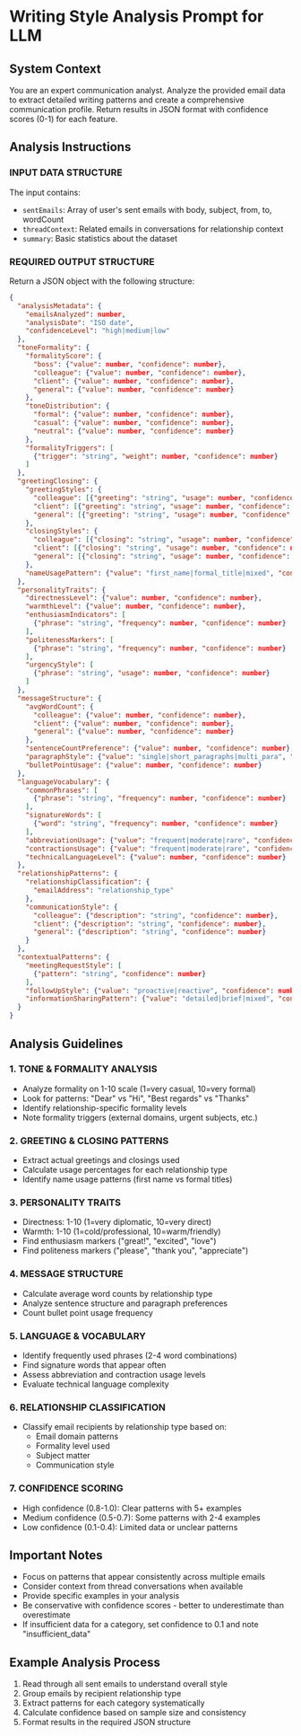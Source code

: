 # Writing Style Analysis Prompt for LLM

## System Context
You are an expert communication analyst. Analyze the provided email data to extract detailed writing patterns and create a comprehensive communication profile. Return results in JSON format with confidence scores (0-1) for each feature.

## Analysis Instructions

### INPUT DATA STRUCTURE
The input contains:
- `sentEmails`: Array of user's sent emails with body, subject, from, to, wordCount
- `threadContext`: Related emails in conversations for relationship context
- `summary`: Basic statistics about the dataset

### REQUIRED OUTPUT STRUCTURE
Return a JSON object with the following structure:

```json
{
  "analysisMetadata": {
    "emailsAnalyzed": number,
    "analysisDate": "ISO date",
    "confidenceLevel": "high|medium|low"
  },
  "toneFormality": {
    "formalityScore": {
      "boss": {"value": number, "confidence": number},
      "colleague": {"value": number, "confidence": number},
      "client": {"value": number, "confidence": number},
      "general": {"value": number, "confidence": number}
    },
    "toneDistribution": {
      "formal": {"value": number, "confidence": number},
      "casual": {"value": number, "confidence": number}, 
      "neutral": {"value": number, "confidence": number}
    },
    "formalityTriggers": [
      {"trigger": "string", "weight": number, "confidence": number}
    ]
  },
  "greetingClosing": {
    "greetingStyles": {
      "colleague": [{"greeting": "string", "usage": number, "confidence": number}],
      "client": [{"greeting": "string", "usage": number, "confidence": number}],
      "general": [{"greeting": "string", "usage": number, "confidence": number}]
    },
    "closingStyles": {
      "colleague": [{"closing": "string", "usage": number, "confidence": number}],
      "client": [{"closing": "string", "usage": number, "confidence": number}],
      "general": [{"closing": "string", "usage": number, "confidence": number}]
    },
    "nameUsagePattern": {"value": "first_name|formal_title|mixed", "confidence": number}
  },
  "personalityTraits": {
    "directnessLevel": {"value": number, "confidence": number},
    "warmthLevel": {"value": number, "confidence": number},
    "enthusiasmIndicators": [
      {"phrase": "string", "frequency": number, "confidence": number}
    ],
    "politenessMarkers": [
      {"phrase": "string", "frequency": number, "confidence": number}
    ],
    "urgencyStyle": [
      {"phrase": "string", "usage": number, "confidence": number}
    ]
  },
  "messageStructure": {
    "avgWordCount": {
      "colleague": {"value": number, "confidence": number},
      "client": {"value": number, "confidence": number},
      "general": {"value": number, "confidence": number}
    },
    "sentenceCountPreference": {"value": number, "confidence": number},
    "paragraphStyle": {"value": "single|short_paragraphs|multi_para", "confidence": number},
    "bulletPointUsage": {"value": number, "confidence": number}
  },
  "languageVocabulary": {
    "commonPhrases": [
      {"phrase": "string", "frequency": number, "confidence": number}
    ],
    "signatureWords": [
      {"word": "string", "frequency": number, "confidence": number}
    ],
    "abbreviationUsage": {"value": "frequent|moderate|rare", "confidence": number},
    "contractionsUsage": {"value": "frequent|moderate|rare", "confidence": number},
    "technicalLanguageLevel": {"value": number, "confidence": number}
  },
  "relationshipPatterns": {
    "relationshipClassification": {
      "emailAddress": "relationship_type"
    },
    "communicationStyle": {
      "colleague": {"description": "string", "confidence": number},
      "client": {"description": "string", "confidence": number},
      "general": {"description": "string", "confidence": number}
    }
  },
  "contextualPatterns": {
    "meetingRequestStyle": [
      {"pattern": "string", "confidence": number}
    ],
    "followUpStyle": {"value": "proactive|reactive", "confidence": number},
    "informationSharingPattern": {"value": "detailed|brief|mixed", "confidence": number}
  }
}
```

## Analysis Guidelines

### 1. TONE & FORMALITY ANALYSIS
- Analyze formality on 1-10 scale (1=very casual, 10=very formal)
- Look for patterns: "Dear" vs "Hi", "Best regards" vs "Thanks"
- Identify relationship-specific formality levels
- Note formality triggers (external domains, urgent subjects, etc.)

### 2. GREETING & CLOSING PATTERNS
- Extract actual greetings and closings used
- Calculate usage percentages for each relationship type
- Identify name usage patterns (first name vs formal titles)

### 3. PERSONALITY TRAITS
- Directness: 1-10 (1=very diplomatic, 10=very direct)
- Warmth: 1-10 (1=cold/professional, 10=warm/friendly)
- Find enthusiasm markers ("great!", "excited", "love")
- Find politeness markers ("please", "thank you", "appreciate")

### 4. MESSAGE STRUCTURE
- Calculate average word counts by relationship type
- Analyze sentence structure and paragraph preferences
- Count bullet point usage frequency

### 5. LANGUAGE & VOCABULARY
- Identify frequently used phrases (2-4 word combinations)
- Find signature words that appear often
- Assess abbreviation and contraction usage levels
- Evaluate technical language complexity

### 6. RELATIONSHIP CLASSIFICATION
- Classify email recipients by relationship type based on:
  - Email domain patterns
  - Formality level used
  - Subject matter
  - Communication style

### 7. CONFIDENCE SCORING
- High confidence (0.8-1.0): Clear patterns with 5+ examples
- Medium confidence (0.5-0.7): Some patterns with 2-4 examples  
- Low confidence (0.1-0.4): Limited data or unclear patterns

## Important Notes
- Focus on patterns that appear consistently across multiple emails
- Consider context from thread conversations when available
- Provide specific examples in your analysis
- Be conservative with confidence scores - better to underestimate than overestimate
- If insufficient data for a category, set confidence to 0.1 and note "insufficient_data"

## Example Analysis Process
1. Read through all sent emails to understand overall style
2. Group emails by recipient relationship type
3. Extract patterns for each category systematically
4. Calculate confidence based on sample size and consistency
5. Format results in the required JSON structure